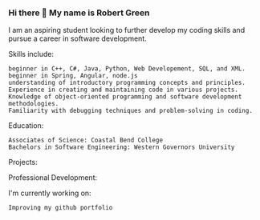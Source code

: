 ### Hi there 👋 My name is Robert Green

I am an aspiring student looking to further develop my coding skills and pursue a career in software development.

Skills include:

    beginner in C++, C#, Java, Python, Web Developement, SQL, and XML.
    beginner in Spring, Angular, node.js
    understanding of introductory programming concepts and principles.
    Experience in creating and maintaining code in various projects.
    Knowledge of object-oriented programming and software development methodologies.
    Familiarity with debugging techniques and problem-solving in coding.

Education:

    Associates of Science: Coastal Bend College
    Bachelors in Software Engineering: Western Governors University
    
Projects:
    <!--[List any notable projects or assignments where you have applied your coding skills, highlighting the technologies used and your contributions.]-->

Professional Development:
    <!--[Include any workshops, courses, or online tutorials you have completed to enhance your coding skills.]-->

I'm currently working on:

    Improving my github portfolio

<!--
**RobGreen490/RobGreen490** is a ✨ _special_ ✨ repository because its `README.md` (this file) appears on your GitHub profile.

Here are some ideas to get you started:

- 🔭 I’m currently working on ...
- 🌱 I’m currently learning ...
- 👯 I’m looking to collaborate on ...
- 🤔 I’m looking for help with ...
- 💬 Ask me about ...
- 📫 How to reach me: ...
- 😄 Pronouns: ...
- ⚡ Fun fact: ...
-->
